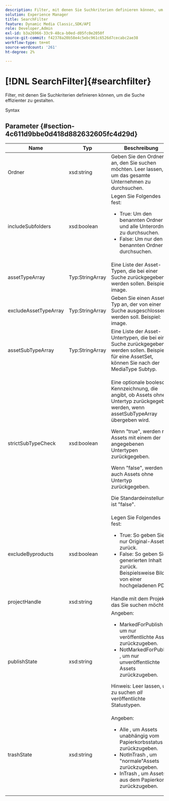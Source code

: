 ```yaml
---
description: Filter, mit denen Sie Suchkriterien definieren können, um die Suche effizienter zu gestalten.
solution: Experience Manager
title: SearchFilter
feature: Dynamic Media Classic,SDK/API
role: Developer,Admin
exl-id: b3a26966-33c9-48ca-b0ed-d05fc0e2050f
source-git-commit: f42378a20b58e4c5ebc961c6526d7cecabc2ae38
workflow-type: tm+mt
source-wordcount: '261'
ht-degree: 2%

---
```


# [!DNL SearchFilter]{#searchfilter}

Filter, mit denen Sie Suchkriterien definieren können, um die Suche effizienter zu gestalten.

Syntax

## Parameter {#section-4c611d9bbe0d418d882632605fc4d29d}

<table id="table_57CEE262A33A4E898C6AFB30C93FD874"> 
 <thead> 
  <tr> 
   <th colname="col1" class="entry"> Name </th> 
   <th colname="col2" class="entry"> Typ </th> 
   <th colname="col3" class="entry"> Beschreibung </th> 
  </tr> 
 </thead>
 <tbody> 
  <tr> 
   <td colname="col1"> <span class="codeph"> <span class="varname"> Ordner</span> </span> </td> 
   <td colname="col2"> <span class="codeph"> xsd:string</span> </td> 
   <td colname="col3"> Geben Sie den Ordner an, den Sie suchen möchten. Leer lassen, um das gesamte Unternehmen zu durchsuchen. </td> 
  </tr> 
  <tr> 
   <td colname="col1"> <span class="codeph"> <span class="varname"> includeSubfolders</span> </span> </td> 
   <td colname="col2"> <span class="codeph"> xsd:boolean</span> </td> 
   <td colname="col3">Legen Sie Folgendes fest: 
    <ul id="ul_BD8686943BD14D05A21C00192D4D70D3"> 
     <li id="li_B6A6DE5AAEFF4A80A8413B4785A88222"><span class="codeph"> True</span>: Um den benannten Ordner und alle Unterordner zu durchsuchen. </li> 
     <li id="li_10A581F98B4847ED8EBE4AECC3AD70A8"><span class="codeph"> False</span>: Um nur den benannten Ordner zu durchsuchen. </li> 
    </ul> </td> 
  </tr> 
  <tr> 
   <td colname="col1"> <span class="codeph"> <span class="varname"> assetTypeArray</span> </span> </td> 
   <td colname="col2"> <span class="codeph"> Typ:StringArray</span> </td> 
   <td colname="col3">Eine Liste der Asset-Typen, die bei einer Suche zurückgegeben werden sollen. Beispiel: <span class="codeph"> image</span>. </td> 
  </tr> 
  <tr> 
   <td colname="col1"> <span class="codeph"> <span class="varname"> excludeAssetTypeArray</span> </span> </td> 
   <td colname="col2"> <span class="codeph"> Typ:StringArray</span> </td> 
   <td colname="col3"> Geben Sie einen Asset-Typ an, der von einer Suche ausgeschlossen werden soll. Beispiel: image. </td> 
  </tr> 
  <tr> 
   <td colname="col1"> <span class="codeph"> <span class="varname"> assetSubTypeArray</span> </span> </td> 
   <td colname="col2"> <span class="codeph"> Typ:StringArray</span> </td> 
   <td colname="col3">Eine Liste der Asset-Untertypen, die bei einer Suche zurückgegeben werden sollen. Beispiel: für eine <span class="codeph"> AssetSet</span>, können Sie nach der <span class="codeph"> MediaType</span> Subtyp. </td> 
  </tr> 
  <tr> 
   <td colname="col1"><span class="codeph"><span class="varname"> strictSubTypeCheck</span></span> </td> 
   <td colname="col2"><span class="codeph"> xsd:boolean</span> </td> 
   <td colname="col3"> <p>Eine optionale boolesche Kennzeichnung, die angibt, ob Assets ohne Untertyp zurückgegeben werden, wenn <span class="codeph"> assetSubTypeArray</span> übergeben wird. </p> <p>Wenn "true", werden nur Assets mit einem der angegebenen Untertypen zurückgegeben. </p> <p>Wenn "false", werden auch Assets ohne Untertyp zurückgegeben. </p> <p>Die Standardeinstellung ist "false". </p> </td> 
  </tr> 
  <tr> 
   <td colname="col1"> <span class="codeph"> <span class="varname"> excludeByproducts</span> </span> </td> 
   <td colname="col2"> <span class="codeph"> xsd:boolean</span> </td> 
   <td colname="col3">Legen Sie Folgendes fest: 
    <ul id="ul_8C164A5D9F0F43968C86A67FA6884F35"> 
     <li id="li_D8009688FF2C439D98D6C1052C1A6CBE"><span class="codeph"> True</span>: So geben Sie nur Original-Assets zurück. </li> 
     <li id="li_4970226BF0FF42388CAE4415FB63AF16"><span class="codeph"> False</span>: So geben Sie generierten Inhalt zurück. Beispielsweise Bilder von einer hochgeladenen PDF. </li> 
    </ul> </td> 
  </tr> 
  <tr> 
   <td colname="col1"> <span class="codeph"> <span class="varname"> projectHandle</span> </span> </td> 
   <td colname="col2"> <span class="codeph"> xsd:string</span> </td> 
   <td colname="col3"> Handle mit dem Projekt, das Sie suchen möchten. </td> 
  </tr> 
  <tr> 
   <td colname="col1"> <span class="codeph"> <span class="varname"> publishState</span> </span> </td> 
   <td colname="col2"> <span class="codeph"> xsd:string</span> </td> 
   <td colname="col3">Angeben: 
    <ul id="ul_96FFEE28F7624C1FB0356776B4C7CD53"> 
     <li id="li_DCB07288E5F44E05A4D83D3F34B0E08E"><span class="codeph"> MarkedForPublish</span> , um nur veröffentlichte Assets zurückzugeben. </li> 
     <li id="li_9A9A852248DB490DB958AE986DF02672"><span class="codeph"> NotMarkedForPublish</span> , um nur unveröffentlichte Assets zurückzugeben. </li> 
    </ul> <p>Hinweis: Leer lassen, um zu suchen <i>all</i> veröffentlichte Statustypen. </p> </td> 
  </tr> 
  <tr> 
   <td colname="col1"> <span class="codeph"> <span class="varname"> trashState</span> </span> </td> 
   <td colname="col2"> <span class="codeph"> xsd:string</span> </td> 
   <td colname="col3">Angeben: 
    <ul id="ul_D31B903FA8DA4CFFABAFABA3D8DA91EC"> 
     <li id="li_E4386C8260E64F0BAFE5BA57FF788E48"><span class="codeph"> Alle</span> , um Assets unabhängig vom Papierkorbsstatus zurückzugeben. </li> 
     <li id="li_0B8933FE18C643828075EC8CE8C0223C"><span class="codeph"> NotInTrash</span> , um "normale"Assets zurückzugeben. </li> 
     <li id="li_A1F46A0762FA4D4BA9F7247338238DC6"><span class="codeph"> InTrash</span> , um Assets aus dem Papierkorb zurückzugeben. </li> 
    </ul> </td> 
  </tr> 
 </tbody> 
</table>
